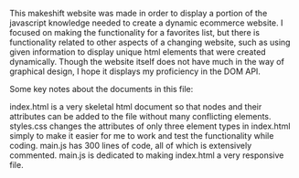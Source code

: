 This makeshift website was made in order to display a portion of the javascript knowledge needed to create a dynamic ecommerce website. I focused on making the functionality for a favorites list, but there is functionality related to other aspects of a changing website, such as using given information to display unique html elements that were created dynamically. Though the website itself does not have much in the way of graphical design, I hope it displays my proficiency in the DOM API.

Some key notes about the documents in this file:

index.html is a very skeletal html document so that nodes and their attributes can be added to the file without many conflicting elements.
styles.css changes the attributes of only three element types in index.html simply to make it easier for me to work and test the functionality while coding.
main.js has 300 lines of code, all of which is extensively commented. main.js is dedicated to making index.html a very responsive file. 
